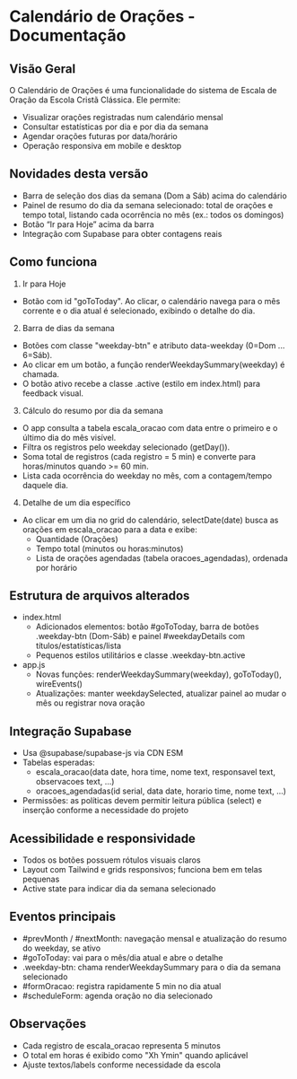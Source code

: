 # Calendário de Orações - Documentação

## Visão Geral
O Calendário de Orações é uma funcionalidade do sistema de Escala de Oração da Escola Cristã Clássica. Ele permite:
- Visualizar orações registradas num calendário mensal
- Consultar estatísticas por dia e por dia da semana
- Agendar orações futuras por data/horário
- Operação responsiva em mobile e desktop

## Novidades desta versão
- Barra de seleção dos dias da semana (Dom a Sáb) acima do calendário
- Painel de resumo do dia da semana selecionado: total de orações e tempo total, listando cada ocorrência no mês (ex.: todos os domingos)
- Botão “Ir para Hoje” acima da barra
- Integração com Supabase para obter contagens reais

## Como funciona
1) Ir para Hoje
- Botão com id "goToToday". Ao clicar, o calendário navega para o mês corrente e o dia atual é selecionado, exibindo o detalhe do dia.

2) Barra de dias da semana
- Botões com classe "weekday-btn" e atributo data-weekday (0=Dom ... 6=Sáb).
- Ao clicar em um botão, a função renderWeekdaySummary(weekday) é chamada.
- O botão ativo recebe a classe .active (estilo em index.html) para feedback visual.

3) Cálculo do resumo por dia da semana
- O app consulta a tabela escala_oracao com data entre o primeiro e o último dia do mês visível.
- Filtra os registros pelo weekday selecionado (getDay()).
- Soma total de registros (cada registro = 5 min) e converte para horas/minutos quando >= 60 min.
- Lista cada ocorrência do weekday no mês, com a contagem/tempo daquele dia.

4) Detalhe de um dia específico
- Ao clicar em um dia no grid do calendário, selectDate(date) busca as orações em escala_oracao para a data e exibe:
  - Quantidade (Orações)
  - Tempo total (minutos ou horas:minutos)
  - Lista de orações agendadas (tabela oracoes_agendadas), ordenada por horário

## Estrutura de arquivos alterados
- index.html
  - Adicionados elementos: botão #goToToday, barra de botões .weekday-btn (Dom-Sáb) e painel #weekdayDetails com títulos/estatísticas/lista
  - Pequenos estilos utilitários e classe .weekday-btn.active
- app.js
  - Novas funções: renderWeekdaySummary(weekday), goToToday(), wireEvents()
  - Atualizações: manter weekdaySelected, atualizar painel ao mudar o mês ou registrar nova oração

## Integração Supabase
- Usa @supabase/supabase-js via CDN ESM
- Tabelas esperadas:
  - escala_oracao(data date, hora time, nome text, responsavel text, observacoes text, ...)
  - oracoes_agendadas(id serial, data date, horario time, nome text, ...)
- Permissões: as políticas devem permitir leitura pública (select) e inserção conforme a necessidade do projeto

## Acessibilidade e responsividade
- Todos os botões possuem rótulos visuais claros
- Layout com Tailwind e grids responsivos; funciona bem em telas pequenas
- Active state para indicar dia da semana selecionado

## Eventos principais
- #prevMonth / #nextMonth: navegação mensal e atualização do resumo do weekday, se ativo
- #goToToday: vai para o mês/dia atual e abre o detalhe
- .weekday-btn: chama renderWeekdaySummary para o dia da semana selecionado
- #formOracao: registra rapidamente 5 min no dia atual
- #scheduleForm: agenda oração no dia selecionado

## Observações
- Cada registro de escala_oracao representa 5 minutos
- O total em horas é exibido como "Xh Ymin" quando aplicável
- Ajuste textos/labels conforme necessidade da escola
